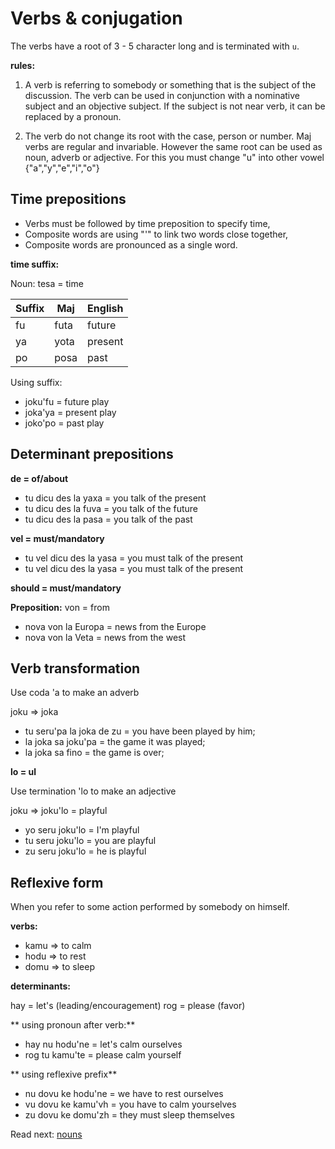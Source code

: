 # Verbs & conjugation

The verbs have a root of 3 - 5 character long and is terminated with `u`.

**rules:**

1. A verb is referring to somebody or something that is the subject of the discussion. The verb can be used in conjunction with a nominative subject and an objective subject. If the subject is not near verb, it can be replaced by a pronoun.

2. The verb do not change its root with the case, person or number. Maj verbs are regular and invariable. However the same root can be used as noun, adverb or adjective.  For this you must change "u" into other vowel {"a","y","e","i","o"}

## Time prepositions

* Verbs must be followed by time preposition to specify time,
* Composite words are using "'" to link two words close together,
* Composite words are pronounced as a single word.

**time suffix:**

Noun: tesa  = time

 Suffix  | Maj       | English
---------|-----------|----------------------------
 fu      | futa      | future    
 ya      | yota      | present
 po      | posa      | past

Using suffix:

* joku'fu = future play
* joka'ya = present play
* joko'po = past play

## Determinant prepositions

**de = of/about**

* tu dicu des la yaxa = you talk of the present
* tu dicu des la fuva = you talk of the future
* tu dicu des la pasa = you talk of the past

**vel = must/mandatory**

* tu vel dicu des la yasa = you must talk of the present
* tu vel dicu des la yasa = you must talk of the present

**should = must/mandatory**

 
**Preposition:** von = from

* nova von la Europa  = news from the Europe
* nova von la Veta    = news from the west


## Verb transformation

Use coda 'a to make an adverb

joku => joka

* tu seru'pa la joka de zu  = you have been played by him;
* la joka sa joku'pa = the game it was played;
* la joka sa fino    = the game is over;

**lo = ul**

Use termination 'lo to make an adjective

joku => joku'lo = playful

* yo seru joku'lo = I'm playful
* tu seru joku'lo = you are playful 
* zu seru joku'lo = he is playful

## Reflexive form

When you refer to some action performed by somebody on himself.

**verbs:**

* kamu  =>  to calm 
* hodu  =>  to rest
* domu  =>  to sleep

**determinants:**

hay = let's  (leading/encouragement)
rog = please (favor)

** using pronoun after verb:**

* hay nu hodu'ne  = let's calm ourselves
* rog tu kamu'te  = please calm yourself 

** using reflexive prefix**

* nu dovu ke hodu'ne = we have to rest ourselves
* vu dovu ke kamu'vh = you have to calm yourselves
* zu dovu ke domu'zh = they must sleep themselves

Read next: [nouns](nouns.md)